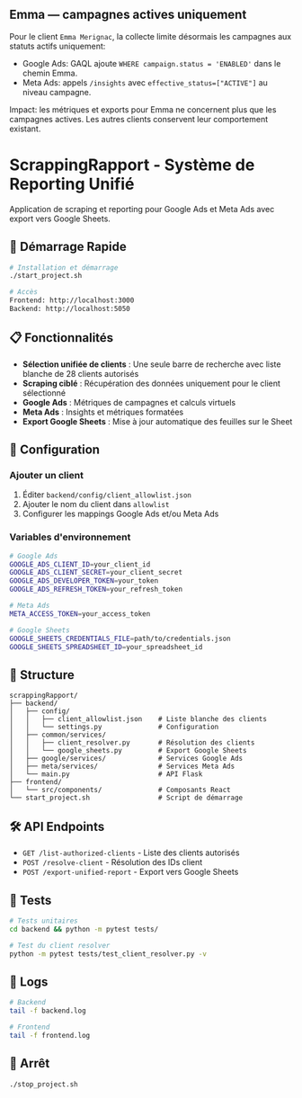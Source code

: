## Emma — campagnes actives uniquement

Pour le client `Emma Merignac`, la collecte limite désormais les campagnes aux statuts actifs uniquement:

- Google Ads: GAQL ajoute `WHERE campaign.status = 'ENABLED'` dans le chemin Emma.
- Meta Ads: appels `/insights` avec `effective_status=["ACTIVE"]` au niveau campagne.

Impact: les métriques et exports pour Emma ne concernent plus que les campagnes actives. Les autres clients conservent leur comportement existant.

# ScrappingRapport - Système de Reporting Unifié

Application de scraping et reporting pour Google Ads et Meta Ads avec export vers Google Sheets.

## 🚀 Démarrage Rapide

```bash
# Installation et démarrage
./start_project.sh

# Accès
Frontend: http://localhost:3000
Backend: http://localhost:5050
```

## 📋 Fonctionnalités

- **Sélection unifiée de clients** : Une seule barre de recherche avec liste blanche de 28 clients autorisés
- **Scraping ciblé** : Récupération des données uniquement pour le client sélectionné
- **Google Ads** : Métriques de campagnes et calculs virtuels
- **Meta Ads** : Insights et métriques formatées
- **Export Google Sheets** : Mise à jour automatique des feuilles sur le Sheet

## 🔧 Configuration

### Ajouter un client

1. Éditer `backend/config/client_allowlist.json`
2. Ajouter le nom du client dans `allowlist`
3. Configurer les mappings Google Ads et/ou Meta Ads

### Variables d'environnement

```bash
# Google Ads
GOOGLE_ADS_CLIENT_ID=your_client_id
GOOGLE_ADS_CLIENT_SECRET=your_client_secret
GOOGLE_ADS_DEVELOPER_TOKEN=your_token
GOOGLE_ADS_REFRESH_TOKEN=your_refresh_token

# Meta Ads
META_ACCESS_TOKEN=your_access_token

# Google Sheets
GOOGLE_SHEETS_CREDENTIALS_FILE=path/to/credentials.json
GOOGLE_SHEETS_SPREADSHEET_ID=your_spreadsheet_id
```

## 📁 Structure

```
scrappingRapport/
├── backend/
│   ├── config/
│   │   ├── client_allowlist.json    # Liste blanche des clients
│   │   └── settings.py              # Configuration
│   ├── common/services/
│   │   ├── client_resolver.py       # Résolution des clients
│   │   └── google_sheets.py         # Export Google Sheets
│   ├── google/services/             # Services Google Ads
│   ├── meta/services/               # Services Meta Ads
│   └── main.py                      # API Flask
├── frontend/
│   └── src/components/              # Composants React
└── start_project.sh                 # Script de démarrage
```

## 🛠️ API Endpoints

- `GET /list-authorized-clients` - Liste des clients autorisés
- `POST /resolve-client` - Résolution des IDs client
- `POST /export-unified-report` - Export vers Google Sheets

## 🧪 Tests

```bash
# Tests unitaires
cd backend && python -m pytest tests/

# Test du client resolver
python -m pytest tests/test_client_resolver.py -v
```

## 📝 Logs

```bash
# Backend
tail -f backend.log

# Frontend
tail -f frontend.log
```

## 🛑 Arrêt

```bash
./stop_project.sh
```